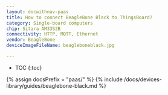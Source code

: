```yaml
---
layout: docwithnav-paas
title: How to connect BeagleBone Black to ThingsBoard?
category: Single-board computers
chip: Sitara AM3352B
connectivity: HTTP, MQTT, Ethernet
vendor: BeagleBone
deviceImageFileName: beagleboneblack.jpg

---
```


* TOC
{:toc}

{% assign docsPrefix = "paas/" %}
{% include /docs/devices-library/guides/beaglebone-black.md %}